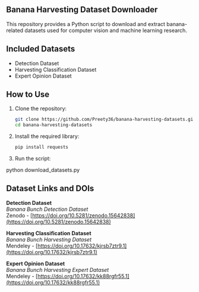 ## Banana Harvesting Dataset Downloader

This repository provides a Python script to download and extract banana-related datasets used for computer vision and machine learning research.

## Included Datasets

- Detection Dataset  
- Harvesting Classification Dataset  
- Expert Opinion Dataset

## How to Use

1. Clone the repository:
   ```bash
   git clone https://github.com/Preety36/banana-harvesting-datasets.git
   cd banana-harvesting-datasets

2. Install the required library:
   ```bash
   pip install requests

3. Run the script:

python download_datasets.py

## Dataset Links and DOIs

**Detection Dataset**  
*Banana Bunch Detection Dataset*  
Zenodo - [https://doi.org/10.5281/zenodo.15642838](https://doi.org/10.5281/zenodo.15642838)

**Harvesting Classification Dataset**  
*Banana Bunch Harvesting Dataset*  
Mendeley - [https://doi.org/10.17632/kjrsb7ztr9.1](https://doi.org/10.17632/kjrsb7ztr9.1)

**Expert Opinion Dataset**  
*Banana Bunch Harvesting Expert Dataset*  
Mendeley - [https://doi.org/10.17632/kk88rgfr55.1](https://doi.org/10.17632/kk88rgfr55.1)


